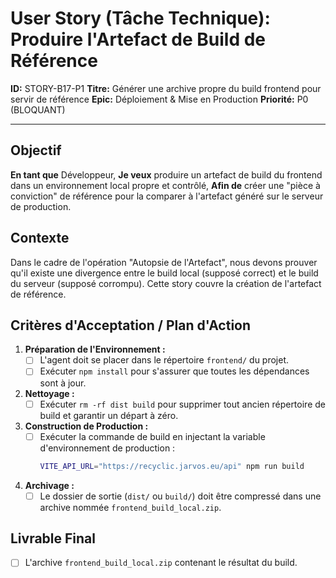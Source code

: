 # User Story (Tâche Technique): Produire l'Artefact de Build de Référence

**ID:** STORY-B17-P1
**Titre:** Générer une archive propre du build frontend pour servir de référence
**Epic:** Déploiement & Mise en Production
**Priorité:** P0 (BLOQUANT)

---

## Objectif

**En tant que** Développeur,
**Je veux** produire un artefact de build du frontend dans un environnement local propre et contrôlé,
**Afin de** créer une "pièce à conviction" de référence pour la comparer à l'artefact généré sur le serveur de production.

## Contexte

Dans le cadre de l'opération "Autopsie de l'Artefact", nous devons prouver qu'il existe une divergence entre le build local (supposé correct) et le build du serveur (supposé corrompu). Cette story couvre la création de l'artefact de référence.

## Critères d'Acceptation / Plan d'Action

1.  **Préparation de l'Environnement :**
    - [ ] L'agent doit se placer dans le répertoire `frontend/` du projet.
    - [ ] Exécuter `npm install` pour s'assurer que toutes les dépendances sont à jour.

2.  **Nettoyage :**
    - [ ] Exécuter `rm -rf dist build` pour supprimer tout ancien répertoire de build et garantir un départ à zéro.

3.  **Construction de Production :**
    - [ ] Exécuter la commande de build en injectant la variable d'environnement de production :
      ```bash
      VITE_API_URL="https://recyclic.jarvos.eu/api" npm run build
      ```

4.  **Archivage :**
    - [ ] Le dossier de sortie (`dist/` ou `build/`) doit être compressé dans une archive nommée `frontend_build_local.zip`.

## Livrable Final

- [ ] L'archive `frontend_build_local.zip` contenant le résultat du build.
